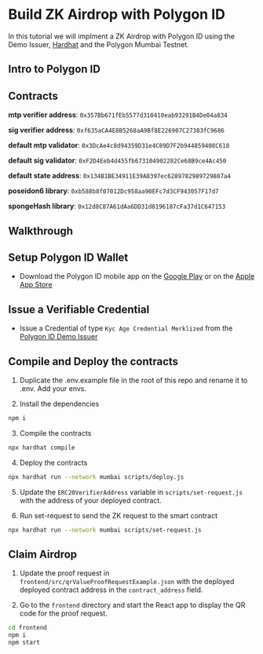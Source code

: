 # Build ZK Airdrop with Polygon ID

In this tutorial we will implment a ZK Airdrop with Polygon ID using the Demo Issuer, [Hardhat](https://hardhat.org/) and the Polygon Mumbai Testnet.

## Intro to Polygon ID

## Contracts

**mtp verifier address**: ``0x357Bb671fEb5577d310410eab93291B4De04a834``

**sig verifier address**: ``0xf635aCA4E8B5268aA9Bf8E226907C27383fC9686``

**default mtp validator**: ``0x3DcAe4c8d94359D31e4C89D7F2b944859408C618``

**default sig validator**: ``0xF2D4Eeb4d455fb673104902282Ce68B9ce4Ac450``

**default state address**: ``0x134B1BE34911E39A8397ec6289782989729807a4``

**poseidon6 library**: ``0xb588b8f07012Dc958aa90EFc7d3CF943057F17d7``

**spongeHash library**: ``0x12d8C87A61dAa6DD31d8196187cFa37d1C647153``

## Walkthrough

## Setup Polygon ID Wallet 

- Download the Polygon ID mobile app on the [Google Play](https://play.google.com/store/apps/details?id=com.polygonid.wallet) or on the [Apple App Store](https://apps.apple.com/us/app/polygon-id/id1629870183)

## Issue a Verifiable Credential

- Issue a Credential of type `Kyc Age Credential Merklized` from the [Polygon ID Demo Issuer](https://issuer-v2.polygonid.me/)

## Compile and Deploy the contracts

1. Duplicate the .env.example file in the root of this repo and rename it to .env. Add your envs.

2. Install the dependencies
```sh
npm i
```

3. Compile the contracts
```sh
npx hardhat compile
```

4. Deploy the contracts
```sh
npx hardhat run --network mumbai scripts/deploy.js
```

5. Update the `ERC20VerifierAddress` variable in ``scripts/set-request.js`` with the address of your deployed contract.

6. Run set-request to send the ZK request to the smart contract
```sh
npx hardhat run --network mumbai scripts/set-request.js
```

## Claim Airdrop

1. Update the proof request in ``frontend/src/qrValueProofRequestExample.json`` with the deployed deployed contract address in the `contract_address` field.

2. Go to the ``frontend`` directory and start the React app to display the QR code for the proof request.
```sh
cd frontend
npm i
npm start
```
